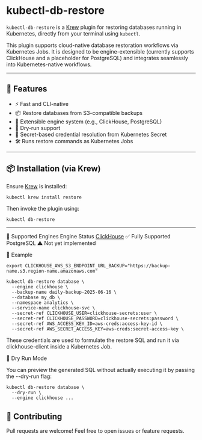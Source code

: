 # kubectl-db-restore

`kubectl-db-restore` is a [Krew](https://krew.sigs.k8s.io/) plugin for restoring databases running in Kubernetes, directly from your terminal using `kubectl`.

This plugin supports cloud-native database restoration workflows via Kubernetes Jobs. It is designed to be engine-extensible (currently supports ClickHouse and a placeholder for PostgreSQL) and integrates seamlessly into Kubernetes-native workflows.

---

## 🔧 Features

- ⚡ Fast and CLI-native
- 📦 Restore databases from S3-compatible backups
- 🔁 Extensible engine system (e.g., ClickHouse, PostgreSQL)
- 🧪 Dry-run support
- 🔐 Secret-based credential resolution from Kubernetes Secret
- 🛠️ Runs restore commands as Kubernetes Jobs

---

## 📦 Installation (via Krew)

Ensure [Krew](https://krew.sigs.k8s.io/docs/user-guide/setup/install/) is installed:

```sh
kubectl krew install restore
```

Then invoke the plugin using:

```
kubectl db-restore
```

---

🧠 Supported Engines
Engine	Status
[ClickHouse](doc/clickhouse.md)	✅ Fully Supported
PostgreSQL	⚠️ Not yet implemented

🚀 Example

```
export CLICKHOUSE_AWS_S3_ENDPOINT_URL_BACKUP="https://backup-name.s3.region-name.amazonaws.com"

kubectl db-restore database \
  --engine clickhouse \
  --backup-name daily-backup-2025-06-16 \
  --database my_db \
  --namespace analytics \
  --service-name clickhouse-svc \
  --secret-ref CLICKHOUSE_USER=clickhouse-secrets:user \
  --secret-ref CLICKHOUSE_PASSWORD=clickhouse-secrets:password \
  --secret-ref AWS_ACCESS_KEY_ID=aws-creds:access-key-id \
  --secret-ref AWS_SECRET_ACCESS_KEY=aws-creds:secret-access-key \
```

These credentials are used to formulate the restore SQL and run it via clickhouse-client inside a Kubernetes Job.

🧪 Dry Run Mode

You can preview the generated SQL without actually executing it by passing the --dry-run flag:

```
kubectl db-restore database \
  --dry-run \
  --engine clickhouse ...
```

## 🧩 Contributing

Pull requests are welcome! Feel free to open issues or feature requests.
